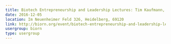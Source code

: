 ```yaml
---
title: Biotech Entrepreneurship and Leadership Lectures: Tim Kaufmann, enmodes, Aachen
date: 2016-12-05
location: Im Neuenheimer Feld 326, Heidelberg, 69120
link: http://biorn.org/event/biotech-entrepreneurship-and-leadership-lectures-tim-kaufmann-enmodes-aachen/
usergroup: biorn
type: usergroup
---
```

